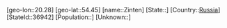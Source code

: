 ﻿---
location: [54.45,20.28]
type: City
tags:
- geo/City


SpocWebEntityId: 35838
isDeleted: false
confidential: public

---
[geo-lon::20.28]
[geo-lat::54.45]
[name::Zinten]
[State::]
[Country::[Russia](geo/Continent/Europe/Russia.md)]
[StateId::36942]
[Population::]
[Unknown::]

